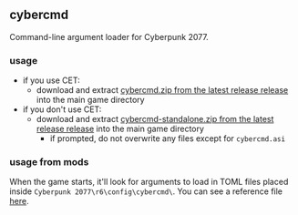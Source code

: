 ## cybercmd

Command-line argument loader for Cyberpunk 2077.

### usage

- if you use CET:
  - download and extract [cybercmd.zip from the latest release release](https://github.com/jac3km4/cybercmd/releases) into the main game directory
- if you don't use CET:
  - download and extract [cybercmd-standalone.zip from the latest release release](https://github.com/jac3km4/cybercmd/releases) into the main game directory
    - if prompted, do not overwrite any files except for `cybercmd.asi`

### usage from mods

When the game starts, it'll look for arguments to load in TOML files placed inside `Cyberpunk 2077\r6\config\cybercmd\`.
You can see a reference file [here](https://github.com/jac3km4/cybercmd/blob/master/reference/cmd.toml).
